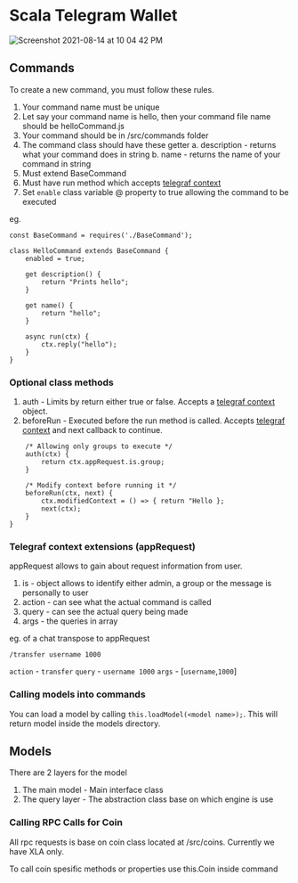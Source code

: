 # Scala Telegram Wallet

![Screenshot 2021-08-14 at 10 04 42 PM](https://user-images.githubusercontent.com/630603/129448879-48c8b551-21e6-4a8a-89ed-77c84eae4de5.png)

## Commands

To create a new command, you must follow these rules.

1. Your command name must be unique
2. Let say your command name is hello, then your command file name should be helloCommand.js
3. Your command should be in /src/commands folder
4. The command class should have these getter
	a. description - returns what your command does in string
	b. name - returns the name of your command in string
5. Must extend BaseCommand
6. Must have run method which accepts [telegraf context](https://github.com/telegraf/telegraf/blob/develop/README.md#context-class)
7. Set `enable` class variable @ property to true allowing the command to be executed

eg.

```nodejs
const BaseCommand = requires('./BaseCommand');

class HelloCommand extends BaseCommand {
	enabled = true;

	get description() {
		return "Prints hello";
	}

	get name() {
		return "hello";
	}

	async run(ctx) {
		ctx.reply("hello");
	}
}

```

### Optional class methods

1. auth - Limits by return either true or false. Accepts a [telegraf context](https://github.com/telegraf/telegraf/blob/develop/README.md#context-class) object.
2. beforeRun - Executed before the run method is called. Accepts [telegraf context](https://github.com/telegraf/telegraf/blob/develop/README.md#context-class) and next callback to continue.


```nodejs
	/* Allowing only groups to execute */
	auth(ctx) {
		return ctx.appRequest.is.group;
	}

	/* Modify context before running it */
	beforeRun(ctx, next) {
		ctx.modifiedContext = () => { return "Hello };
		next(ctx);
	}
}

```

### Telegraf context extensions (appRequest)

appRequest allows to gain about request information from user.

1. is - object allows to identify either admin, a group or the message is personally to user
2. action - can see what the actual command is called
3. query - can see the actual query being made
4. args - the queries in array

eg. of a chat transpose to appRequest

```/transfer username 1000```

`action` - `transfer`
`query` - `username 1000`
`args` - [`username`,`1000`]


### Calling models into commands

You can load a model by calling `this.loadModel(<model name>);`. This will return model inside the models directory.


## Models

There are 2 layers for the model
1. The main model - Main interface class
2. The query layer - The abstraction class base on which engine is use

### Calling RPC Calls for Coin

All rpc requests is base on coin class located at /src/coins. Currently we have XLA only.

To call coin spesific methods or properties use this.Coin inside command

